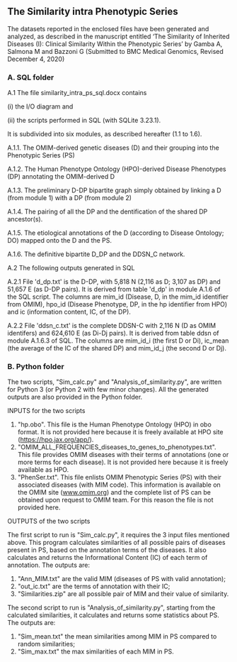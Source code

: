 ## The Similarity intra Phenotypic Series

The datasets reported in the enclosed files have been generated and analyzed, as described in the manuscript entitled ‘The Similarity of Inherited Diseases (I): Clinical Similarity Within the Phenotypic Series’ by Gamba A, Salmona M and Bazzoni G (Submitted to BMC Medical Genomics, Revised December 4, 2020)

### A. SQL folder

A.1 The file similarity_intra_ps_sql.docx contains

(i) the I/O diagram and

(ii) the scripts performed in SQL (with SQLite 3.23.1).

It is subdivided into six modules, as described hereafter (1.1 to 1.6).

  A.1.1. The OMIM-derived genetic diseases (D) and their grouping into the Phenotypic Series (PS)
  
  A.1.2. The Human Phenotype Ontology (HPO)-derived Disease Phenotypes (DP) annotating the OMIM-derived D
  
  A.1.3. The preliminary D-DP bipartite graph simply obtained by linking a D (from module 1) with a DP (from module 2)
  
  A.1.4. The pairing of all the DP and the dentification of the shared DP ancestor(s).
  
  A.1.5. The etiological annotations of the D (according to Disease Ontology; DO) mapped onto the D and the PS.
  
  A.1.6. The definitive bipartite D_DP and the DDSN_C network.


A.2 The following outputs generated in SQL

  A.2.1 File 'd_dp.txt' is the D-DP, with 5,818 N (2,116 as D; 3,107 as DP) and 51,657 E (as D-DP pairs). It is derived from table 'd_dp' in module A.1.6 of the SQL script.
  The  columns are mim_id (Disease, D, in the mim_id identifier from OMIM), hpo_id (Disease Phenotype, DP, in the hp identifier from HPO) and
  ic (information content, IC, of the DP).
  
  A.2.2 File 'ddsn_c.txt' is the complete DDSN-C with 2,116 N (D as OMIM identifers) and 624,610 E (as Di-Dj pairs). It is derived from table ddsn of module A.1.6.3 of SQL.
  The columns are mim_id_i (the first D or Di), ic_mean (the average of the IC of the shared DP) and mim_id_j (the second D or Dj).




### B. Python folder

The two scripts, "Sim_calc.py" and "Analysis_of_similarity.py", are written for Python 3 (or Python 2 with few minor changes).
All the generated outputs are also provided in the Python folder.


INPUTS for the two scripts

1. "hp.obo". This file is the Human Phenotype Ontology (HPO) in obo format. It is not provided here because it is freely available at HPO site (https://hpo.jax.org/app/).
2. "OMIM_ALL_FREQUENCIES_diseases_to_genes_to_phenotypes.txt". This file provides OMIM diseases with their terms of annotations (one or more terms for each disease). It is not provided here because it is freely available as HPO.
3. "PhenSer.txt". This file enlists OMIM Phenotypic Series (PS) with their associated diseases (with MIM code). This information is available on the OMIM site (www.omim.org) and the complete list of PS can be obtained upon request to OMIM team. For this reason the file is not provided here.


OUTPUTS of the two scripts

The first script to run is "Sim_calc.py", it requires the 3 input files mentioned above. This program calculates similarities of all possible pairs of diseases present in PS, based on the annotation terms of the diseases. It also calculates and returns the Informational Content (IC) of each term of annotation.
The outputs are:
1. "Ann_MIM.txt" are the valid MIM (diseases of PS with valid annotation);
2. "out_ic.txt" are the terms of annotation with their IC;
3. "Similarities.zip" are all possible pair of MIM and their value of similarity.

The second script to run is "Analysis_of_similarity.py", starting from the calculated similarities, it calculates and returns some statistics about PS.
The outputs are:
1. "Sim_mean.txt" the mean similarities among MIM in PS compared to random similarities;
2. "Sim_max.txt" the max similarities of each MIM in PS.
 
